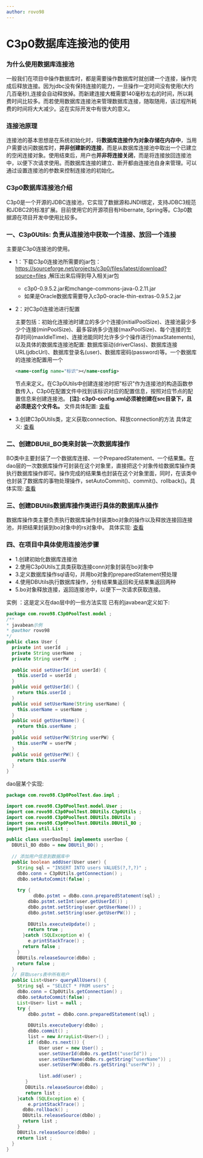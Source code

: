 ```yaml
---
author: rovo98
---
```


# C3p0数据库连接池的使用

### 为什么使用数据库连接池

  一般我们在项目中操作数据库时，都是需要操作数据库时就创建一个连接，操作完成后释放连接。因为jdbc没有保持连接的能力，一旦操作一定时间没有使用(大约几百毫秒),连接会自动释放掉。而新建连接大概需要140毫秒左右的时间，所以耗费时间比较多。而若使用数据库连接池来管理数据库连接，随取随用，该过程所耗费的时间将大大减少。这在实际开发中有很大的意义。


### 连接池原理

  连接池的基本思想是在系统初始化时，将**数据库连接作为对象存储在内存中**，当用户需要访问数据库时，**并非创建新的连接**，而是从数据库连接池中取出一个已建立的空闲连接对象。使用结束后，用户也**并非将连接关闭**，而是将连接放回连接池中，以便下次请求使用。而数据库连接的建立、断开都由连接池自身来管理。可以通过设置连接池的参数来控制连接池的初始化。

### C3p0数据库连接池介绍

  C3p0是一个开源的JDBC连接池，它实现了数据源和JNDI绑定，支持JDBC3规范和JDBC2的标准扩展。目前使用它的开源项目有Hibernate, Spring等。C3p0数据源在项目开发中使用比较多。

### 一、C3p0Utils: 负责从连接池中获取一个连接、放回一个连接

  主要是C3p0连接池的使用。
- 1：下载C3p0连接池所需要的jar包： https://sourceforge.net/projects/c3p0/files/latest/download?source=files ,解压出来后得到导入相关jar包
  - c3p0-0.9.5.2.jar和mchange-commons-java-0.2.11.jar
  - 如果是Oracle数据库需要导入c3p0-oracle-thin-extras-0.9.5.2.jar

- 2：对C3p0连接池进行配置

  主要包括：初始化连接池时建立的多少个连接(initialPoolSize)、连接池最少多少个连接(minPoolSize)、最多容纳多少连接(maxPoolSize)、每个连接的生存时间(maxIdleTime)、连接池能同时允许多少个操作进行(maxStatements),以及具体的数据库连接池配置: 数据库驱动(driverClass)、数据库连接URL(jdbcUrl)、数据库登录名(user)、数据库密码(password)等。一个数据库的连接池配置用一个 
  ```xml
  <name-config name="标识"></name-config>
  ```

  节点来定义。在C3p0Utils中创建连接池时把"标识"作为连接池的构造函数参数传入，C3p0在配置文件中找到该标识对应的配置信息，按照对应节点的配置信息来创建连接池。
  **[注]: c3p0-config.xml必须被创建在src目录下，且必须是这个文件名。**
  文件具体配置: [查看](https://github.com/rovo98/java-learning/blob/master/database/c3p0/c3p0-config.xml)

- 3.创建C3p0Utils类，定义获取connection、释放connection的方法
  具体定义: [查看](https://github.com/rovo98/java-learning/blob/master/database/c3p0/C3p0Utils.java)

### 二、创建DBUtil_BO类来封装一次数据库操作

  BO类中主要封装了一个数据库连接、一个PreparedStatement、一个结果集。在dao层的一次数据库操作可封装在这个对象里，直接把这个对象传给数据库操作类执行数据库操作即可。操作完成的结果集也封装在这个对象里面，同时，在该类中也封装了数据库的事物处理操作，setAutoCommit()、commit()、rollback()。具体实现: [查看](https://github.com/rovo98/java-learning/blob/master/database/c3p0/DBUtil_BO.java)

### 三、创建DBUtils数据库操作类进行具体的数据库从操作

  数据库操作类主要负责执行数据库操作封装类bo对象的操作以及释放连接回连接池，并把结果封装到bo对象中的rs对象中。
  具体实现: [查看](https://github.com/rovo98/java-learning/blob/master/database/c3p0/DBUtils.java)


### 四、在项目中具体使用连接池步骤

- 1.创建初始化数据库连接池
- 2.使用C3p0Utils工具类获取连接conn对象封装在bo对象中
- 3.定义数据库操作sql语句，并用bo对象的preparedStatement预处理
- 4.使用DBUtils执行数据库操作，分有结果集返回和无结果集返回两种
- 5.bo对象释放连接，返回连接池中，以便下一次请求获取连接。

实例 ：这是定义在dao层中的一些方法实现
已有的javabean定义如下:
```java
package com.rovo98.C3p0PoolTest.model ;
/**
* javabean示例
* @author rovo98
*/
public class User {
  private int userId  ;
  private String userName  ;
  private String userPW  ;
  
  public void setUserId(int userId) {
    this.userId = userId ;
  }
  public void getUserId() {
  	return this.userId ;
  }
  public void setUserName(String userName) {
  	this.userName = userName ;
  }
  public void getUserName() {
  	return this.userName ;
  }
  public void setUserPW(String userPW) {
  	this.userPW = userPW ;
  }
  public void getUserPW() {
  	return this.userPW
  }
}
```
dao层某个实现:
```java
package com.rovo98.C3p0PoolTest.dao.impl ;

import com.rovo98.C3p0PoolTest.model.User ;
import com.rovo98.C3p0PoolTest.DBUtils.C3p0Utils ;
import com.rovo98.C3p0PoolTest.DBUtils.DBUtils ;
import com.rovo98.C3p0PoolTest.DBUtils.DBUtil_BO ;
import java.util.List ;

public class userDaoImpl implements userDao {
  DBUtil_BO dbBo = new DBUtil_BO() ;
  
  // 添加用户信息到数据库中
  public boolean addUser(User user) {
    String sql = "INSERT INTO users VALUES(?,?,?)" ;
    dbBo.conn = C3p0Utils.getConnection() ;
    dbBo.setAutoCommit(false) ;
    
    try {
  		  dbBo.pstmt = dbBo.conn.preparedStatement(sql) ;
      	dbBo.pstmt.setInt(user.getUserId()) ;
      	dbBo.pstmt.setString(user.getUserName()) ;
      	dbBo.pstmt.setString(user.getUserPW()) ;
      	
      	DBUtils.executeUpdate() ;
      	return true ;
	  }catch (SQLException e) {
  		e.printStackTrace() ;
      return false ;
    }
    DBUtils.releaseSource(dbBo) ;
    return false ;
  }
  // 获取users表中所有用户
  public List<User> queryAllUsers() {
    String sql = "SELECT * FROM users" ;
    dbBo.conn = C3p0Utils.getConnection() ;
    dbBo.setAutoCommit(false) ;
    List<User> list = null ;
    try {
  		dbBo.pstmt = dbBo.conn.preparedStatement(sql) ;
      	
      	DBUtils.executeQuery(dbBo) ;
      	dbBo.commit() ;
      	list = new ArrayList<User>() ;
      	if (dbBo.rs.next()) {
  		    User user = new User() ;
          	user.setUserId(dbBo.rs.getInt("userId")) ;
          	user.setUserName(dbBo.rs.getString("userName")) ;
          	user.setUserPW(dbBo.rs.getString("userPW")) ;
          	
          	list.add(user) ;
       }
       DBUtils.releaseSource(dbBo) ;
       return list ;
    }catch (SQLException e) {
  		e.printStackTrace() ;
      dbBo.rollback() ;
      DBUtils.releaseSource(dbBo) ;
      return list ;
	}
    DBUtils.releaseSource(dbBo) ;
    return list ;
  }
}
```

